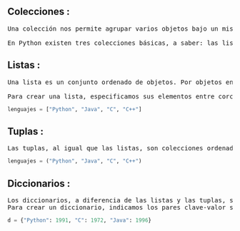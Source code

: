 ## Colecciones :

<pre>Una colección nos permite agrupar varios objetos bajo un mismo nombre. Por ejemplo, si necesitamos almacenar en nuestro programa los nombres de los alumnos de un curso de programación, será más conveniente ubicarlos a todos dentro de una misma colección de nombre alumnos, en lugar de crear los objetos alumno1, alumno2, etc.

En Python existen tres colecciones básicas, a saber: las listas, las tuplas y los diccionarios .
</pre>

## Listas :

<pre>Una lista es un conjunto ordenado de objetos. Por objetos entendemos cualquiera de los tipos de dato ya mencionados, incluso otras listas.

Para crear una lista, especificamos sus elementos entre corchetes y separados por comas.
</pre>
``` python
lenguajes = ["Python", "Java", "C", "C++"]
``` 

## Tuplas :

<pre>Las tuplas, al igual que las listas, son colecciones ordenadas. No obstante, a diferencia de éstas, son inmutables. Es decir, una vez asignados los elementos, no pueden ser alterados. En términos funcionales, podría decirse que las tuplas son un subconjunto de las listas, por cuanto soportan las operaciones con índices para acceder a sus elementos, pero no así las de asignación.
</pre>
``` python
lenguajes = ("Python", "Java", "C", "C++")
```

## Diccionarios :

<pre>Los diccionarios, a diferencia de las listas y las tuplas, son colecciones no ordenadas de objetos. Además, sus elementos tienen una particularidad: siempre conforman un par clave-valor. Es decir, cuando añadimos un valor a un diccionario, se le asigna una clave única con la que luego se podrá acceder a él (pues la posición ya no es un determinante).
Para crear un diccionario, indicamos los pares clave-valor separados por comas y estos, a su vez, separados por dos puntos.
</pre>

``` python
d = {"Python": 1991, "C": 1972, "Java": 1996} 
```